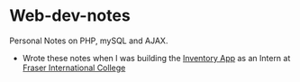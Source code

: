 # Web-dev-notes

Personal Notes on PHP, mySQL and AJAX.

+ Wrote these notes when I was building the [Inventory App](https://github.com/Junaidk11/InventoryApp) as an Intern at [Fraser International College](https://www.fraseric.ca/)

